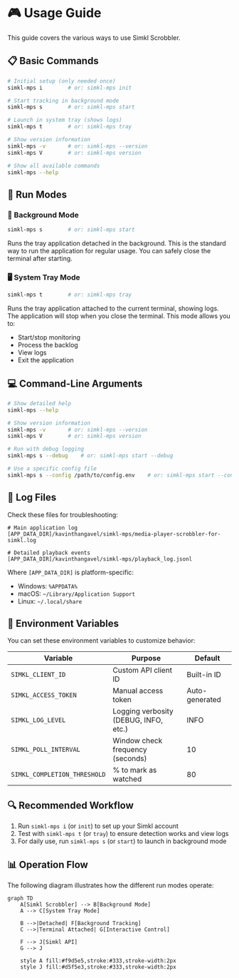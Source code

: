 # 🎮 Usage Guide

This guide covers the various ways to use Simkl Scrobbler.

## 📋 Basic Commands

```bash
# Initial setup (only needed once)
simkl-mps i        # or: simkl-mps init

# Start tracking in background mode
simkl-mps s        # or: simkl-mps start

# Launch in system tray (shows logs)
simkl-mps t        # or: simkl-mps tray

# Show version information
simkl-mps -v       # or: simkl-mps --version
simkl-mps V        # or: simkl-mps version

# Show all available commands
simkl-mps --help
```

## 🚀 Run Modes

### 🔄 Background Mode

```bash
simkl-mps s        # or: simkl-mps start
```

Runs the tray application detached in the background. This is the standard way to run the application for regular usage. You can safely close the terminal after starting.

### 🖥️ System Tray Mode

```bash
simkl-mps t        # or: simkl-mps tray
```

Runs the tray application attached to the current terminal, showing logs. The application will stop when you close the terminal. This mode allows you to:
- Start/stop monitoring
- Process the backlog
- View logs
- Exit the application

## 💻 Command-Line Arguments

```bash
# Show detailed help
simkl-mps --help

# Show version information
simkl-mps -v       # or: simkl-mps --version
simkl-mps V        # or: simkl-mps version

# Run with debug logging
simkl-mps s --debug    # or: simkl-mps start --debug

# Use a specific config file
simkl-mps s --config /path/to/config.env    # or: simkl-mps start --config /path/to/config.env
```

## 📁 Log Files

Check these files for troubleshooting:

```
# Main application log
[APP_DATA_DIR]/kavinthangavel/simkl-mps/media-player-scrobbler-for-simkl.log

# Detailed playback events
[APP_DATA_DIR]/kavinthangavel/simkl-mps/playback_log.jsonl
```

Where `[APP_DATA_DIR]` is platform-specific:
- Windows: `%APPDATA%`
- macOS: `~/Library/Application Support`
- Linux: `~/.local/share`

## 🔧 Environment Variables

You can set these environment variables to customize behavior:

| Variable | Purpose | Default |
|----------|---------|---------|
| `SIMKL_CLIENT_ID` | Custom API client ID | Built-in ID |
| `SIMKL_ACCESS_TOKEN` | Manual access token | Auto-generated |
| `SIMKL_LOG_LEVEL` | Logging verbosity (DEBUG, INFO, etc.) | INFO |
| `SIMKL_POLL_INTERVAL` | Window check frequency (seconds) | 10 |
| `SIMKL_COMPLETION_THRESHOLD` | % to mark as watched | 80 |

## 🔍 Recommended Workflow

1. Run `simkl-mps i` (or `init`) to set up your Simkl account
2. Test with `simkl-mps t` (or `tray`) to ensure detection works and view logs
3. For daily use, run `simkl-mps s` (or `start`) to launch in background mode

## 📊 Operation Flow

The following diagram illustrates how the different run modes operate:

```mermaid
graph TD
    A[Simkl Scrobbler] --> B[Background Mode]
    A --> C[System Tray Mode]
    
    B -->|Detached| F[Background Tracking]
    C -->|Terminal Attached| G[Interactive Control]
    
    F --> J[Simkl API]
    G --> J
    
    style A fill:#f9d5e5,stroke:#333,stroke-width:2px
    style J fill:#d5f5e3,stroke:#333,stroke-width:2px
```